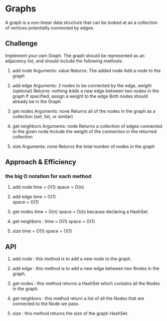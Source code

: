 # Graphs

A graph is a non-linear data structure that can be looked at as a collection of vertices  potentially connected by edges.

## Challenge

Implement your own Graph. The graph should be represented as an adjacency list, and should include the following methods:

1. add node
   Arguments: value
   Returns: The added node
   Add a node to the graph

2. add edge
   Arguments: 2 nodes to be connected by the edge, weight (optional)
   Returns: nothing
   Adds a new edge between two nodes in the graph
   If specified, assign a weight to the edge
   Both nodes should already be in the Graph

3. get nodes
   Arguments: none
   Returns all of the nodes in the graph as a collection (set, list, or similar)

4. get neighbors
   Arguments: node
   Returns a collection of edges connected to the given node
   Include the weight of the connection in the returned collection

5. size
   Arguments: none
   Returns the total number of nodes in the graph


## Approach & Efficiency

### the big O notation for each method

1. add node
 time = O(1)
space = O(n) 

2. add edge
time = O(1)  
space = O(1) 

3. get nodes 
time = O(n) 
space = O(n) because  declaring a HashSet.

4. get neighbors :
time = O(1)
space = O(1)

5. size
time = O(1)
space = O(1)

## API

1. add node : this method is to add a new node to the graph.

2. add edge : this method is to add a new edge between two Nodes in the graph.

3. get nodes : this method returns a HashSet which contains all the Nodes in the graph.

4. get neighbors : this method return a list of all the Nodes that are connected to the Node we pass.

5. size : this method returns the size of the graph HashSet.